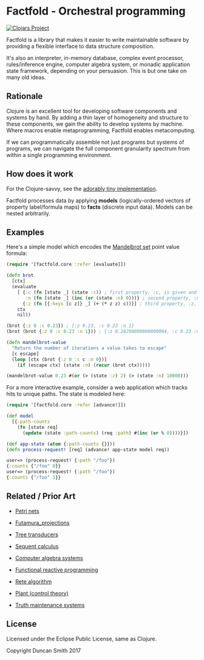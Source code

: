 # Factfold - Orchestral programming

[![Clojars Project](https://img.shields.io/clojars/v/factfold.svg)](https://clojars.org/factfold)

Factfold is a library that makes it easier to write maintainable software by providing a flexible interface to data structure composition.

It's also an interpreter, in-memory database, complex event processor, rules/inference engine, computer algebra system, or monadic application state framework, depending on your persuasion. This is but one take on many old ideas.

## Rationale

Clojure is an excellent tool for developing software components and systems by hand. By adding a thin layer of homogeneity and structure to these components, we gain the ability to develop systems by machine. Where macros enable metaprogramming, Factfold enables metacomputing.

If we can programmatically assemble not just programs but systems of programs, we can navigate the full component granularity spectrum from within a single programming environment.

## How does it work

For the Clojure-savvy, see the [adorably tiny implementation](src/factfold/core.cljc).

Factfold processes data by applying **models** (logically-ordered vectors of property label/formula maps) to **facts** (discrete input data). Models can be nested arbitrarily.

## Examples

Here's a simple model which encodes the [Mandelbrot set](https://en.wikipedia.org/wiki/Mandelbrot_set) point value formula:

```clj
(require '[factfold.core :refer [evaluate]])

(defn brot
  [ctx]
  (evaluate
    [ {:c (fn [state _] (state :c)) ; first property, :c, is given and remains the same
       :n (fn [state _] (inc (or (state :n) 0)))} ; second property, :n, increases each run
      {:z (fn [{:keys [c z]} _] (+ (* z z) c))}] ; third property, :z, is second-order and depends upon c
    ctx
    nil))

(brot {:z 0 :c 0.23}) ; {:z 0.23, :c 0.23 :n 1}
(brot (brot {:z 0 :c 0.23 :n 1})) ; {:z 0.28290000000000004, :c 0.23 :n 2}

(defn mandelbrot-value
  "Return the number of iterations a value takes to escape"
  [c escape]
  (loop [ctx (brot {:z 0 :c c :n 0})]
    (if (escape ctx) (state :n) (recur (brot ctx)))))

(mandelbrot-value 0.23 #(or (> (state :z) 2) (> (state :n) 10000)))
```

For a more interactive example, consider a web application which tracks hits to unique paths. The state is modeled here:

```clj
(require '[factfold.core :refer [advance!]])

(def model
  [{:path-counts
    (fn [state req]
      (update (state :path-counts) (req :path) #(inc (or % 0))))}])

(def app-state (atom {:path-counts {}}))
(defn process-request! [req] (advance! app-state model req))

user=> (process-request! {:path "/foo"})
{:counts {"/foo" 0}}
user=> (process-request! {:path "/foo"})
{:counts {"/foo" 1}}
```

## Related / Prior Art

- [Petri nets](https://en.wikipedia.org/wiki/Petri_net)

- [Futamura_projections](https://en.wikipedia.org/wiki/Partial_evaluation#Futamura_projections)

- [Tree transducers](https://en.wikipedia.org/wiki/Tree_transducer)

- [Sequent calculus](https://en.wikipedia.org/wiki/Sequent_calculus)

- [Computer algebra systems](https://en.wikipedia.org/wiki/List_of_computer_algebra_systems)

- [Functional reactive programming](https://en.wikipedia.org/wiki/Functional_reactive_programming)

- [Rete algorithm](https://en.wikipedia.org/wiki/Rete_algorithm)

- [Plant (control theory)](https://en.wikipedia.org/wiki/Plant_(control_theory))

- [Truth maintenance systems](https://en.wikipedia.org/wiki/Reason_maintenance)


## License

Licensed under the Eclipse Public License, same as Clojure.

Copyright Duncan Smith 2017